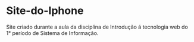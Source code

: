 # Site-do-Iphone
Site criado durante a aula da disciplina de Introdução á tecnologia web do 1° período de Sistema de Informação.
